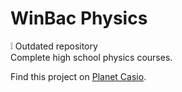 # WinBac Physics
:grey_exclamation: Outdated repository  
Complete high school physics courses.

Find this project on [Planet Casio](http://www.planet-casio.com/Fr/programmes/voir_un_programme_casio.php?showid=878).
